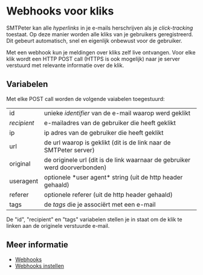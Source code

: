 # Webhooks voor kliks

SMTPeter kan alle *hyperlinks* in je e-mails herschrijven als je *click-tracking*
toestaat. Op deze manier worden alle kliks van je gebruikers geregistreerd. Dit 
gebeurt automatisch, snel en eigenlijk onbewust voor de gebruiker. 

Met een webhook kun je meldingen over kliks zelf live ontvangen. Voor elke 
klik wordt een HTTP POST call (HTTPS is ook mogelijk) naar je server verstuurd
met relevante informatie over de klik.

## Variabelen

Met elke POST call worden de volgende vaiabelen toegestuurd:

<table>
    <tr>
        <td>id</td>
        <td>unieke <em>identifier</em> van de e-mail waarop werd geklikt</td>
    </tr>
    <tr>
        <td><em>recipient</em></td>
        <td>e-mailadres van de gebruiker die heeft geklikt</td>
    </tr>
    <tr>
        <td>ip</td>
        <td>ip adres van de gebruiker die heeft geklikt</td>
    </tr>
    <tr>
        <td>url</td>
        <td>de url waarop is geklikt (dit is de link naar de SMTPeter server)</td>
    </tr>
    <tr>
        <td>original</td>
        <td>de originele url (dit is de link waarnaar de gebruiker werd doorverbonden)</td>
    </tr>
    <tr>
        <td>useragent</td>
        <td>optionele *user agent* string (uit de http header gehaald)</td>
    </tr>
    <tr>
        <td>referer</td>
        <td>optionele referer (uit de http header gehaald)</td>
    </tr>
    <tr>
        <td>tags</td>
        <td>de <em>tags</em> die je associërt met een e-mail</td>
    </tr>
</table>

De "id", "recipient" en "tags" variabelen stellen je in staat om de klik te linken aan de 
originele verstuurde e-mail.

## Meer informatie

* [Webhooks](./webhooks)
* [Webhooks instellen](./webhook-setup)
